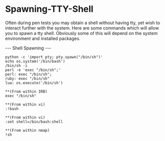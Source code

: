 # Spawning-TTY-Shell
Often during pen tests you may obtain a shell without having tty, yet wish to interact further with the system. Here are some commands which will allow you to spawn a tty shell. Obviously some of this will depend on the system environment and installed packages.

--- Shell Spawning --- 

    python -c 'import pty; pty.spawn("/bin/sh")'
    echo os.system('/bin/bash')
    /bin/sh -i
    perl -e 'exec "/bin/sh";'
    perl: exec "/bin/sh";
    ruby: exec "/bin/sh"
    lua: os.execute('/bin/sh')

    **(From within IRB)
    exec "/bin/sh"

    **(From within vi)
    :!bash

    **(From within vi)
    :set shell=/bin/bash:shell

    **(From within nmap)
    !sh
